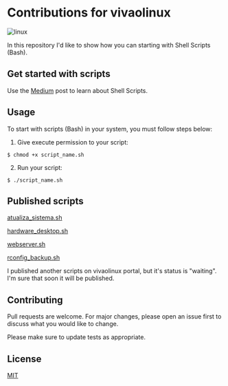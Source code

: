 # Contributions for vivaolinux

![linux](vivaolinux-contributions/linux.png)


In this repository I'd like to show how you can starting with Shell Scripts (Bash). 

## Get started with scripts

Use the [Medium](https://medium.com/@amaurybsouza/automa%C3%A7%C3%A3o-com-shell-script-9af0457601c3) post to learn about Shell Scripts.  


## Usage

To start with scripts (Bash) in your system, you must follow steps below:

1) Give execute permission to your script:
```
$ chmod +x script_name.sh 
```
2) Run your script:  

```  
$ ./script_name.sh
```

## Published scripts

[atualiza_sistema.sh](https://www.vivaolinux.com.br/script/Atualizar-Sistema-Ubuntu)

[hardware_desktop.sh](https://www.vivaolinux.com.br/script/Gerenciamento-de-software-e-hardware-de-desktop)

[webserver.sh](https://www.vivaolinux.com.br/script/Instalacao-do-LAMP-no-Linux-Ubuntu)

[rconfig_backup.sh](https://www.vivaolinux.com.br/script/Limpeza-dos-dados-do-rConfig-ferramenta-open-source-de-gerenciamento-de-configuracao)

I published another scripts on vivaolinux portal, but it's status is "waiting". I'm sure that soon it will be published.


## Contributing
Pull requests are welcome. For major changes, please open an issue first to discuss what you would like to change.

Please make sure to update tests as appropriate.

## License
[MIT](https://choosealicense.com/licenses/mit/)
